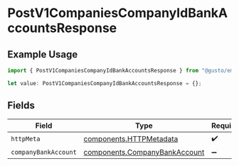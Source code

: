 # PostV1CompaniesCompanyIdBankAccountsResponse

## Example Usage

```typescript
import { PostV1CompaniesCompanyIdBankAccountsResponse } from "@gusto/embedded-api/models/operations/postv1companiescompanyidbankaccounts.js";

let value: PostV1CompaniesCompanyIdBankAccountsResponse = {};
```

## Fields

| Field                                                                          | Type                                                                           | Required                                                                       | Description                                                                    |
| ------------------------------------------------------------------------------ | ------------------------------------------------------------------------------ | ------------------------------------------------------------------------------ | ------------------------------------------------------------------------------ |
| `httpMeta`                                                                     | [components.HTTPMetadata](../../models/components/httpmetadata.md)             | :heavy_check_mark:                                                             | N/A                                                                            |
| `companyBankAccount`                                                           | [components.CompanyBankAccount](../../models/components/companybankaccount.md) | :heavy_minus_sign:                                                             | created                                                                        |